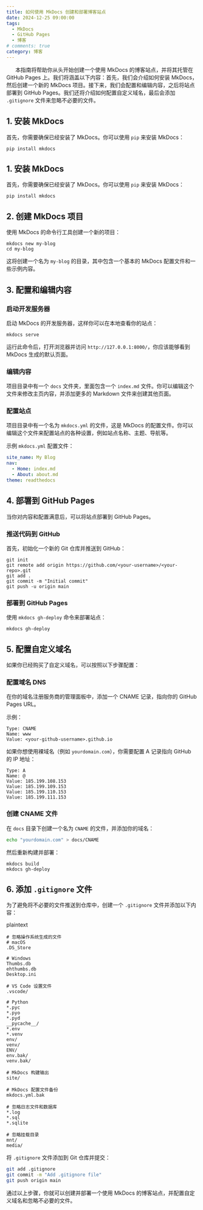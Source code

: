 ```yaml
---
title: 如何使用 MkDocs 创建和部署博客站点
date: 2024-12-25 09:00:00
tags:
  - MkDocs
  - GitHub Pages
  - 博客
# comments: true
category: 博客
---
```


&nbsp;&nbsp;&nbsp;&nbsp;&nbsp;&nbsp;本指南将帮助你从头开始创建一个使用 MkDocs 的博客站点，并将其托管在 GitHub Pages 上。我们将涵盖以下内容：首先，我们会介绍如何安装 MkDocs，然后创建一个新的 MkDocs 项目。接下来，我们会配置和编辑内容，之后将站点部署到 GitHub Pages。我们还将介绍如何配置自定义域名，最后会添加 `.gitignore` 文件来忽略不必要的文件。



<!-- more -->

## 1. 安装 MkDocs

首先，你需要确保已经安装了 MkDocs。你可以使用 `pip` 来安装 MkDocs：

```shell
pip install mkdocs
```

## 1. 安装 MkDocs

首先，你需要确保已经安装了 MkDocs。你可以使用 `pip` 来安装 MkDocs：

```shell
pip install mkdocs
```

## 2. 创建 MkDocs 项目

使用 MkDocs 的命令行工具创建一个新的项目：



```shell
mkdocs new my-blog
cd my-blog
```

这将创建一个名为 `my-blog` 的目录，其中包含一个基本的 MkDocs 配置文件和一些示例内容。

## 3. 配置和编辑内容

### 启动开发服务器

启动 MkDocs 的开发服务器，这样你可以在本地查看你的站点：

```shell
mkdocs serve
```



运行此命令后，打开浏览器并访问 `http://127.0.0.1:8000/`，你应该能够看到 MkDocs 生成的默认页面。

### 编辑内容

项目目录中有一个 `docs` 文件夹，里面包含一个 `index.md` 文件。你可以编辑这个文件来修改主页内容，并添加更多的 Markdown 文件来创建其他页面。

### 配置站点

项目目录中有一个名为 `mkdocs.yml` 的文件，这是 MkDocs 的配置文件。你可以编辑这个文件来配置站点的各种设置，例如站点名称、主题、导航等。

示例 `mkdocs.yml` 配置文件：



```YAML
site_name: My Blog
nav:
  - Home: index.md
  - About: about.md
theme: readthedocs
```

## 4. 部署到 GitHub Pages

当你对内容和配置满意后，可以将站点部署到 GitHub Pages。

### 推送代码到 GitHub

首先，初始化一个新的 Git 仓库并推送到 GitHub：



```shell
git init
git remote add origin https://github.com/<your-username>/<your-repo>.git
git add .
git commit -m "Initial commit"
git push -u origin main
```

### 部署到 GitHub Pages

使用 `mkdocs gh-deploy` 命令来部署站点：

```shell
mkdocs gh-deploy
```



## 5. 配置自定义域名

如果你已经购买了自定义域名，可以按照以下步骤配置：

### 配置域名 DNS

在你的域名注册服务商的管理面板中，添加一个 CNAME 记录，指向你的 GitHub Pages URL。

示例：



```shell
Type: CNAME
Name: www
Value: <your-github-username>.github.io
```

如果你想使用裸域名（例如 `yourdomain.com`），你需要配置 A 记录指向 GitHub 的 IP 地址：



```shell
Type: A
Name: @
Value: 185.199.108.153
Value: 185.199.109.153
Value: 185.199.110.153
Value: 185.199.111.153
```

### 创建 CNAME 文件

在 `docs` 目录下创建一个名为 `CNAME` 的文件，并添加你的域名：

```sh
echo "yourdomain.com" > docs/CNAME
```



然后重新构建并部署：



```shell
mkdocs build
mkdocs gh-deploy
```

## 6. 添加 `.gitignore` 文件

为了避免将不必要的文件推送到仓库中，创建一个 `.gitignore` 文件并添加以下内容：

plaintext

```.gitignore
# 忽略操作系统生成的文件
# macOS
.DS_Store

# Windows
Thumbs.db
ehthumbs.db
Desktop.ini

# VS Code 设置文件
.vscode/

# Python
*.pyc
*.pyo
*.pyd
__pycache__/
*.env
*.venv
env/
venv/
ENV/
env.bak/
venv.bak/

# MkDocs 构建输出
site/

# MkDocs 配置文件备份
mkdocs.yml.bak

# 忽略日志文件和数据库
*.log
*.sql
*.sqlite

# 忽略挂载目录
mnt/
media/
```

将 `.gitignore` 文件添加到 Git 仓库并提交：



```sh
git add .gitignore
git commit -m "Add .gitignore file"
git push origin main
```

通过以上步骤，你就可以创建并部署一个使用 MkDocs 的博客站点，并配置自定义域名和忽略不必要的文件。